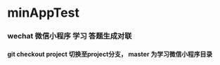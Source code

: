 # minAppTest

### wechat 微信小程序 学习 答题生成对联

####  git checkout project 切换至project分支， master 为学习微信小程序目录

